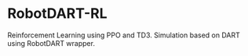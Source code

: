 # RobotDART-RL
Reinforcement Learning using PPO and TD3. Simulation based on DART using RobotDART wrapper.
